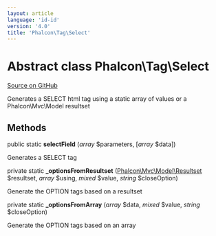```yaml
---
layout: article
language: 'id-id'
version: '4.0'
title: 'Phalcon\Tag\Select'
---
```


# Abstract class **Phalcon\Tag\Select**

<a href="https://github.com/phalcon/cphalcon/tree/v4.0.0/phalcon/tag/select.zep" class="btn btn-default btn-sm">Source on GitHub</a>

Generates a SELECT html tag using a static array of values or a Phalcon\Mvc\Model resultset

## Methods

public static **selectField** (*array* $parameters, [*array* $data])

Generates a SELECT tag

private static **_optionsFromResultset** ([Phalcon\Mvc\Model\Resultset](api/Phalcon_Mvc_Model_Resultset) $resultset, *array* $using, *mixed* $value, *string* $closeOption)

Generate the OPTION tags based on a resultset

private static **_optionsFromArray** (*array* $data, *mixed* $value, *string* $closeOption)

Generate the OPTION tags based on an array